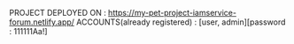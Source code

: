 PROJECT DEPLOYED ON : 
https://my-pet-project-iamservice-forum.netlify.app/
ACCOUNTS(already registered) : [user, admin][password : 111111Aa!]
